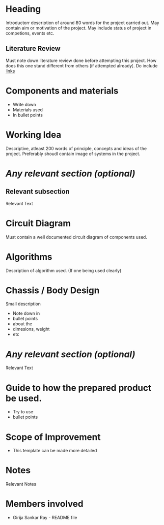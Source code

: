# Heading
Introductorr description of around 80 words for the project carried out. May contain aim or motivation of the project. May include status of project in competions, events etc.
## Literature Review
Must note down literature review done before attempting this project. How does this one stand different from others (if attempted already). Do include [links](https://scholar.google.co.in/citations?view_op=top_venues&hl=en&vq=eng_robotics) 
# Components and materials
- Write down
- Materials used
- In bullet points
# Working Idea
Descriptive, atleast 200 words of principle, concepts and ideas of the project. Preferably shoudl contain image of systems in the project.
# _Any relevant section (optional)_
## Relevant subsection
Relevant Text
# Circuit Diagram
Must contain a well documented circuit diagram of components used.
# Algorithms
Description of algorithm used. (If one being used clearly)
# Chassis / Body Design
Small description
- Note down in
- bullet points
- about the
- dimesions, weight
- etc
# _Any relevant section (optional)_
Relevant Text
# Guide to how the prepared product be used.
- Try to use
- bullet points
# Scope of Improvement
- This template can be made more detailed
# Notes
Relevant Notes
# Members involved
- Girija Sankar Ray - README file
